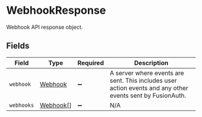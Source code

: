 # WebhookResponse

Webhook API response object.


## Fields

| Field                                                                                                     | Type                                                                                                      | Required                                                                                                  | Description                                                                                               |
| --------------------------------------------------------------------------------------------------------- | --------------------------------------------------------------------------------------------------------- | --------------------------------------------------------------------------------------------------------- | --------------------------------------------------------------------------------------------------------- |
| `webhook`                                                                                                 | [Webhook](../../models/shared/webhook.md)                                                                 | :heavy_minus_sign:                                                                                        | A server where events are sent. This includes user action events and any other events sent by FusionAuth. |
| `webhooks`                                                                                                | [Webhook](../../models/shared/webhook.md)[]                                                               | :heavy_minus_sign:                                                                                        | N/A                                                                                                       |